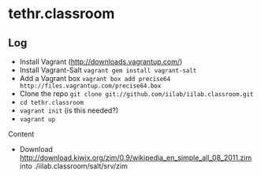 tethr.classroom
===============

Log
---

- Install Vagrant (http://downloads.vagrantup.com/)
- Install Vagrant-Salt ``vagrant gem install vagrant-salt``
- Add a Vagrant box ``vagrant box add precise64 http://files.vagrantup.com/precise64.box``
- Clone the repo ``git clone git://github.com/iilab/iilab.classroom.git``
- ``cd tethr.classroom``
- ``vagrant init`` (is this needed?)
- ``vagrant up``

Content
- Download http://download.kiwix.org/zim/0.9/wikipedia_en_simple_all_08_2011.zim into ./iilab.classroom/salt/srv/zim
